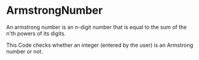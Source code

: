 # ArmstrongNumber

An armstrong number is an n-digit number that is equal to the sum of the n'th powers of its digits.

This Code checks whether an integer (entered by the user) is an Armstrong number or not.
